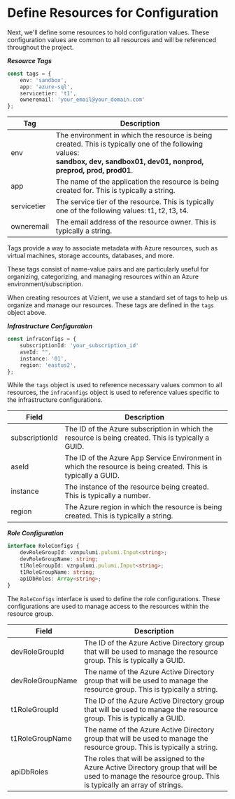 # Define Resources for Configuration
    
Next, we'll define some resources to hold configuration values.
These configuration values are common to all resources and will be referenced throughout the project.

***Resource Tags***

```typescript
const tags = {
    env: 'sandbox',
    app: 'azure-sql',
    servicetier: 't1',
    owneremail: 'your_email@your_domain.com'
};
```

| Tag          | Description                                      |
|--------------|--------------------------------------------------|
| env          | The environment in which the resource is being created. This is typically one of the following values: <br> **sandbox, dev, sandbox01, dev01, nonprod, preprod, prod, prod01**. |
| app          | The name of the application the resource is being created for. This is typically a string. |
| servicetier  | The service tier of the resource. This is typically one of the following values: t1, t2, t3, t4. |
| owneremail   | The email address of the resource owner. This is typically a string. |



Tags provide a way to associate metadata with Azure resources, such as virtual machines, storage accounts, databases, and more. 

These tags consist of name-value pairs and are particularly useful for organizing, categorizing, and managing resources within an Azure environment/subscription.

When creating resources at Vizient, we use a standard set of tags to help us organize and manage our resources. These tags are defined in the `tags` object above.

***Infrastructure Configuration***

```typescript
const infraConfigs = {
    subscriptionId: 'your_subscription_id'
    aseId: "",
    instance: '01',
    region: 'eastus2',
};
```

While the `tags` object is used to reference necessary values common to all resources, the `infraConfigs` object is used to reference values specific to the infrastructure configurations.


| Field         | Description                                                      |
|---------------|------------------------------------------------------------------|
| subscriptionId| The ID of the Azure subscription in which the resource is being created. This is typically a GUID. |
| aseId         | The ID of the Azure App Service Environment in which the resource is being created. This is typically a GUID. |
| instance      | The instance of the resource being created. This is typically a number. |
| region        | The Azure region in which the resource is being created. This is typically a string. |


***Role Configuration***

```typescript
interface RoleConfigs {
    devRoleGroupId: vznpulumi.pulumi.Input<string>;
    devRoleGroupName: string;
    t1RoleGroupId: vznpulumi.pulumi.Input<string>;
    t1RoleGroupName: string;
    apiDbRoles: Array<string>;
}
```

The `RoleConfigs` interface is used to define the role configurations. These configurations are used to manage access to the resources within the resource group.

| Field              | Description                                                                                             | 
|--------------------|---------------------------------------------------------------------------------------------------------|
| devRoleGroupId     | The ID of the Azure Active Directory group that will be used to manage the resource group. This is typically a GUID. |
| devRoleGroupName   | The name of the Azure Active Directory group that will be used to manage the resource group. This is typically a string. |
| t1RoleGroupId      | The ID of the Azure Active Directory group that will be used to manage the resource group. This is typically a GUID. |
| t1RoleGroupName    | The name of the Azure Active Directory group that will be used to manage the resource group. This is typically a string. |
| apiDbRoles         | The roles that will be assigned to the Azure Active Directory group that will be used to manage the resource group. This is typically an array of strings. |
